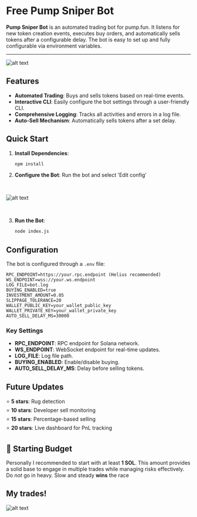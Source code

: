 

# Free Pump Sniper Bot

**Pump Sniper Bot** is an automated trading bot for pump.fun. It listens for new token creation events, executes buy orders, and automatically sells tokens after a configurable delay. The bot is easy to set up and fully configurable via environment variables.
___
![alt text](https://i.imgur.com/rGbG3rT.png)

## Features

- **Automated Trading**: Buys and sells tokens based on real-time events.
- **Interactive CLI**: Easily configure the bot settings through a user-friendly CLI.
- **Comprehensive Logging**: Tracks all activities and errors in a log file.
- **Auto-Sell Mechanism**: Automatically sells tokens after a set delay.

## Quick Start

1. **Install Dependencies**:
   ```bash
   npm install
   ```

2. **Configure the Bot**: Run the bot and select 'Edit config'

<br>

![alt text](https://i.imgur.com/pb6TAQ0.png)

<br>

3. **Run the Bot**:
   ```bash
   node index.js
   ```

## Configuration

The bot is configured through a `.env` file:

```plaintext
RPC_ENDPOINT=https://your.rpc.endpoint (Helius recommended)
WS_ENDPOINT=wss://your.ws.endpoint
LOG_FILE=bot.log
BUYING_ENABLED=true
INVESTMENT_AMOUNT=0.05
SLIPPAGE_TOLERANCE=20
WALLET_PUBLIC_KEY=your_wallet_public_key
WALLET_PRIVATE_KEY=your_wallet_private_key
AUTO_SELL_DELAY_MS=30000
```

### Key Settings

- **RPC_ENDPOINT**: RPC endpoint for Solana network.
- **WS_ENDPOINT**: WebSocket endpoint for real-time updates.
- **LOG_FILE**: Log file path.
- **BUYING_ENABLED**: Enable/disable buying.
- **AUTO_SELL_DELAY_MS**: Delay before selling tokens.

## Future Updates

⭐ **5 stars**: Rug detection  
⭐ **10 stars**: Developer sell monitoring  
⭐ **15 stars**: Percentage-based selling  
⭐ **20 stars**: Live dashboard for PnL tracking

## 🚀 Starting Budget

Personally I recommended to start with at least **1 SOL**. This amount provides a solid base to engage in multiple trades while managing risks effectively. Do *not* go in heavy. Slow and steady **wins** the race


## My trades!
![alt text](https://i.imgur.com/3r2wzVE.png)

